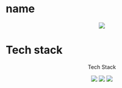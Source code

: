 # name
<p align="center"> <img src="https://capsule-render.vercel.app/api?type=waving&color=auto&height=200&section=header&text=seungwan&fontSize=90" /> </p>

# Tech stack
<div align="center">
	<p> Tech Stack </p>
	<img src="https://img.shields.io/badge/Java-007396?style=flat&logo=python&logoColor=white" />
	<img src="https://img.shields.io/badge/HTML5-E34F26?style=flat&logo=HTML5&logoColor=white" />
	<img src="https://img.shields.io/badge/CSS3-1572B6?style=flat&logo=CSS3&logoColor=white" />
</div>



<!--
**ds-seungwan/ds-seungwan** is a ✨ _special_ ✨ repository because its `README.md` (this file) appears on your GitHub profile.

Here are some ideas to get you started:

- 🔭 I’m currently working on ...
- 🌱 I’m currently learning ...
- 👯 I’m looking to collaborate on ...
- 🤔 I’m looking for help with ...
- 💬 Ask me about ...
- 📫 How to reach me: ...
- 😄 Pronouns: ...
- ⚡ Fun fact: ...
-->

